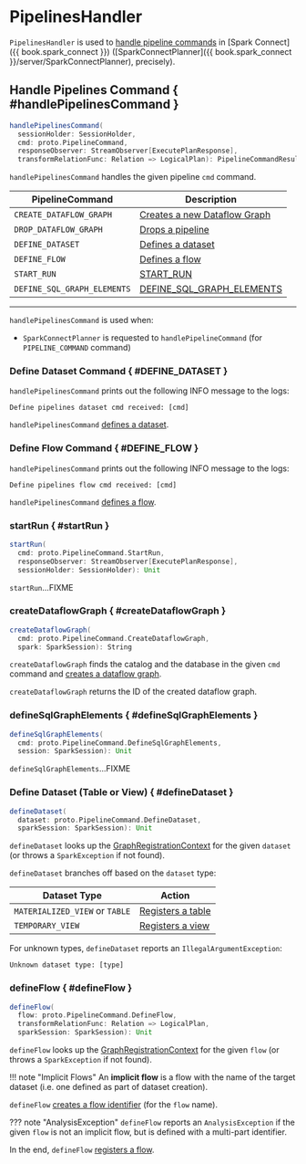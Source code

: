 # PipelinesHandler

`PipelinesHandler` is used to [handle pipeline commands](#handlePipelinesCommand) in [Spark Connect]({{ book.spark_connect }}) ([SparkConnectPlanner]({{ book.spark_connect }}/server/SparkConnectPlanner), precisely).

## Handle Pipelines Command { #handlePipelinesCommand }

```scala
handlePipelinesCommand(
  sessionHolder: SessionHolder,
  cmd: proto.PipelineCommand,
  responseObserver: StreamObserver[ExecutePlanResponse],
  transformRelationFunc: Relation => LogicalPlan): PipelineCommandResult
```

`handlePipelinesCommand` handles the given pipeline `cmd` command.

| PipelineCommand | Description |
|-----------------|-------------|
| `CREATE_DATAFLOW_GRAPH` | [Creates a new Dataflow Graph](#createDataflowGraph) |
| `DROP_DATAFLOW_GRAPH` | [Drops a pipeline](#DROP_DATAFLOW_GRAPH) |
| `DEFINE_DATASET` | [Defines a dataset](#DEFINE_DATASET) |
| `DEFINE_FLOW` | [Defines a flow](#DEFINE_FLOW) |
| `START_RUN` | [START_RUN](#START_RUN) |
| `DEFINE_SQL_GRAPH_ELEMENTS` | [DEFINE_SQL_GRAPH_ELEMENTS](#DEFINE_SQL_GRAPH_ELEMENTS) |

---

`handlePipelinesCommand` is used when:

* `SparkConnectPlanner` is requested to `handlePipelineCommand` (for `PIPELINE_COMMAND` command)

### Define Dataset Command { #DEFINE_DATASET }

`handlePipelinesCommand` prints out the following INFO message to the logs:

```text
Define pipelines dataset cmd received: [cmd]
```

`handlePipelinesCommand` [defines a dataset](#defineDataset).

### Define Flow Command { #DEFINE_FLOW }

`handlePipelinesCommand` prints out the following INFO message to the logs:

```text
Define pipelines flow cmd received: [cmd]
```

`handlePipelinesCommand` [defines a flow](#defineFlow).

### startRun { #startRun }

```scala
startRun(
  cmd: proto.PipelineCommand.StartRun,
  responseObserver: StreamObserver[ExecutePlanResponse],
  sessionHolder: SessionHolder): Unit
```

`startRun`...FIXME

### createDataflowGraph { #createDataflowGraph }

```scala
createDataflowGraph(
  cmd: proto.PipelineCommand.CreateDataflowGraph,
  spark: SparkSession): String
```

`createDataflowGraph` finds the catalog and the database in the given `cmd` command and [creates a dataflow graph](DataflowGraphRegistry.md#createDataflowGraph).

`createDataflowGraph` returns the ID of the created dataflow graph.

### defineSqlGraphElements { #defineSqlGraphElements }

```scala
defineSqlGraphElements(
  cmd: proto.PipelineCommand.DefineSqlGraphElements,
  session: SparkSession): Unit
```

`defineSqlGraphElements`...FIXME

### Define Dataset (Table or View) { #defineDataset }

```scala
defineDataset(
  dataset: proto.PipelineCommand.DefineDataset,
  sparkSession: SparkSession): Unit
```

`defineDataset` looks up the [GraphRegistrationContext](DataflowGraphRegistry.md#getDataflowGraphOrThrow) for the given `dataset` (or throws a `SparkException` if not found).

`defineDataset` branches off based on the `dataset` type:

| Dataset Type | Action |
|--------------|--------|
| `MATERIALIZED_VIEW` or `TABLE` | [Registers a table](GraphRegistrationContext.md#registerTable) |
| `TEMPORARY_VIEW` | [Registers a view](GraphRegistrationContext.md#registerView) |

For unknown types, `defineDataset` reports an `IllegalArgumentException`:

```text
Unknown dataset type: [type]
```

### defineFlow { #defineFlow }

```scala
defineFlow(
  flow: proto.PipelineCommand.DefineFlow,
  transformRelationFunc: Relation => LogicalPlan,
  sparkSession: SparkSession): Unit
```

`defineFlow` looks up the [GraphRegistrationContext](DataflowGraphRegistry.md#getDataflowGraphOrThrow) for the given `flow` (or throws a `SparkException` if not found).

!!! note "Implicit Flows"
    An **implicit flow** is a flow with the name of the target dataset (i.e. one defined as part of dataset creation).

`defineFlow` [creates a flow identifier](GraphIdentifierManager.md#parseTableIdentifier) (for the `flow` name).

??? note "AnalysisException"
    `defineFlow` reports an `AnalysisException` if the given `flow` is not an implicit flow, but is defined with a multi-part identifier.

In the end, `defineFlow` [registers a flow](GraphRegistrationContext.md#registerFlow).

